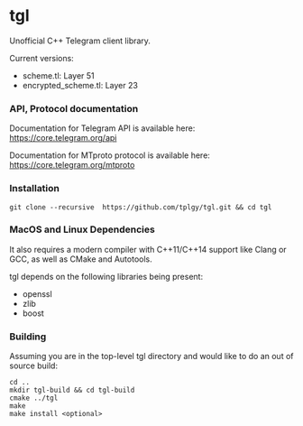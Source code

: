 # tgl

Unofficial C++ Telegram client library.

Current versions:

- scheme.tl: Layer 51
- encrypted_scheme.tl: Layer 23

### API, Protocol documentation

Documentation for Telegram API is available here: https://core.telegram.org/api

Documentation for MTproto protocol is available here: https://core.telegram.org/mtproto

### Installation

```
git clone --recursive  https://github.com/tplgy/tgl.git && cd tgl
```

### MacOS and Linux Dependencies

It also requires a modern compiler with C++11/C++14 support like Clang or GCC, as well as CMake and Autotools.

tgl depends on the following libraries being present:
- openssl
- zlib
- boost

### Building

Assuming you are in the top-level tgl directory and would like to do an out of source build:
```
cd ..
mkdir tgl-build && cd tgl-build
cmake ../tgl
make
make install <optional>
```
